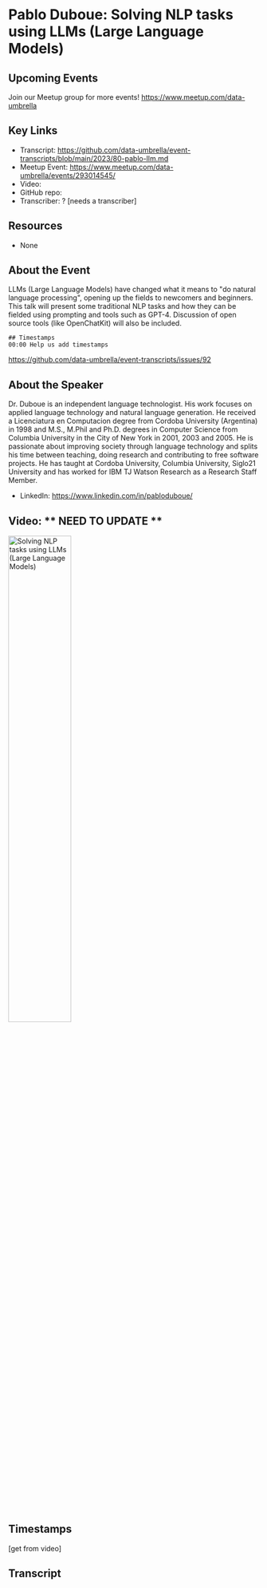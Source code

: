 # Pablo Duboue: Solving NLP tasks using LLMs (Large Language Models)

## Upcoming Events
Join our Meetup group for more events!
https://www.meetup.com/data-umbrella

## Key Links
- Transcript: https://github.com/data-umbrella/event-transcripts/blob/main/2023/80-pablo-llm.md 
- Meetup Event: https://www.meetup.com/data-umbrella/events/293014545/
- Video: 
- GitHub repo:  
- Transcriber:  ? [needs a transcriber]

## Resources
- None

## About the Event
LLMs (Large Language Models) have changed what it means to "do natural language processing", opening up the fields to newcomers and beginners. This talk will present some traditional NLP tasks and how they can be fielded using prompting and tools such as GPT-4. Discussion of open source tools (like OpenChatKit) will also be included.

```
## Timestamps
00:00 Help us add timestamps
```
https://github.com/data-umbrella/event-transcripts/issues/92


## About the Speaker
Dr. Duboue is an independent language technologist. His work focuses on applied language technology and natural language generation. He received a Licenciatura en Computacion degree from Cordoba University (Argentina) in 1998 and M.S., M.Phil and Ph.D. degrees in Computer Science from Columbia University in the City of New York in 2001, 2003 and 2005. He is passionate about improving society through language technology and splits his time between teaching, doing research and contributing to free software projects. He has taught at Cordoba University, Columbia University, Siglo21 University and has worked for IBM TJ Watson Research as a Research Staff Member.

- LinkedIn: https://www.linkedin.com/in/pabloduboue/

## Video:  ** NEED TO UPDATE **
<a href="http://www.youtube.com/watch?feature=player_embedded&v=NbmdFJsnuuo" target="_blank"><img src="http://img.youtube.com/vi/NbmdFJsnuuo/0.jpg"
alt="Solving NLP tasks using LLMs (Large Language Models)" width="50%" /></a>

## Timestamps
[get from video]

## Transcript
